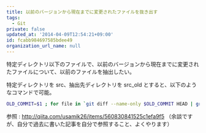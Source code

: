 ```yaml
---
title: 以前のバージョンから現在までに変更されたファイルを抜き出す
tags:
  - Git
private: false
updated_at: '2014-04-09T12:54:21+09:00'
id: fcabb984697585bdee49
organization_url_name: null
---
```

特定ディレクトリ以下のファイルで、以前のバージョンから現在までに変更されたファイルについて、以前のファイルを抽出したい。

特定ディレクトリを src、抽出先ディレクトリを src_old とすると、以下のようなコマンドで可能。

```sh
OLD_COMMIT=$1 ; for file in `git diff --name-only $OLD_COMMIT HEAD | grep '^src/'` ; do git archive --prefix=src_old/ $OLD_COMMIT $file | tar -xf - ; done
```

参照 : http://qiita.com/usamik26/items/560830841525c1efa9f5
（余談ですが、自分で過去に書いた記事を自分で参照すること、よくやります）
